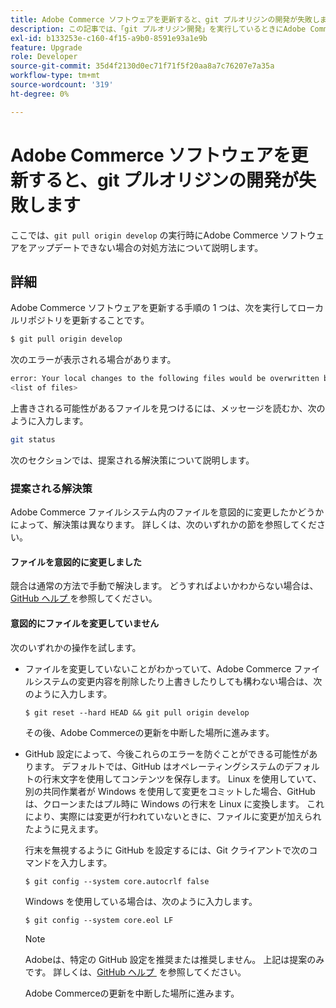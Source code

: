 ```yaml
---
title: Adobe Commerce ソフトウェアを更新すると、git プルオリジンの開発が失敗します
description: この記事では、「git プルオリジン開発」を実行しているときにAdobe Commerce ソフトウェアを更新できない場合の解決策を説明します。
exl-id: b133253e-c160-4f15-a9b0-8591e93a1e9b
feature: Upgrade
role: Developer
source-git-commit: 35d4f2130d0ec71f71f5f20aa8a7c76207e7a35a
workflow-type: tm+mt
source-wordcount: '319'
ht-degree: 0%

---
```


# Adobe Commerce ソフトウェアを更新すると、git プルオリジンの開発が失敗します

ここでは、`git pull origin develop` の実行時にAdobe Commerce ソフトウェアをアップデートできない場合の対処方法について説明します。

## 詳細

Adobe Commerce ソフトウェアを更新する手順の 1 つは、次を実行してローカルリポジトリを更新することです。

```bash
$ git pull origin develop
```

次のエラーが表示される場合があります。

```bash
error: Your local changes to the following files would be overwritten by merge:
<list of files>
```

上書きされる可能性があるファイルを見つけるには、メッセージを読むか、次のように入力します。

```bash
git status
```

次のセクションでは、提案される解決策について説明します。

### 提案される解決策

Adobe Commerce ファイルシステム内のファイルを意図的に変更したかどうかによって、解決策は異なります。 詳しくは、次のいずれかの節を参照してください。

#### ファイルを意図的に変更しました

競合は通常の方法で手動で解決します。 どうすればよいかわからない場合は、[GitHub ヘルプ &#x200B;](https://help.github.com/) を参照してください。

#### 意図的にファイルを変更していません

次のいずれかの操作を試します。

* ファイルを変更していないことがわかっていて、Adobe Commerce ファイルシステムの変更内容を削除したり上書きしたりしても構わない場合は、次のように入力します。

  </p>
    <pre><code class="language-bash">$ git reset --hard HEAD && git pull origin develop</code></pre>

  その後、Adobe Commerceの更新を中断した場所に進みます。

* GitHub 設定によって、今後これらのエラーを防ぐことができる可能性があります。 デフォルトでは、GitHub はオペレーティングシステムのデフォルトの行末文字を使用してコンテンツを保存します。 Linux を使用していて、別の共同作業者が Windows を使用して変更をコミットした場合、GitHub は、クローンまたはプル時に Windows の行末を Linux に変換します。 これにより、実際には変更が行われていないときに、ファイルに変更が加えられたように見えます。

  行末を無視するように GitHub を設定するには、Git クライアントで次のコマンドを入力します。

  </p>
    <pre><code class="language-bash">$ git config --system core.autocrlf false</code></pre>

  Windows を使用している場合は、次のように入力します。

  </p>
    <pre><code class="language-bash">$ git config --system core.eol LF</code></pre>

  >[!NOTE]
  >
  >Adobeは、特定の GitHub 設定を推奨または推奨しません。 上記は提案のみです。 詳しくは、[GitHub ヘルプ &#x200B;](https://help.github.com/) を参照してください。

  Adobe Commerceの更新を中断した場所に進みます。
